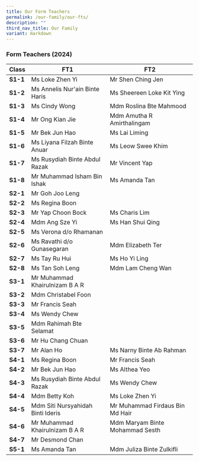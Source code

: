 ```yaml
---
title: Our Form Teachers
permalink: /our-family/our-fts/
description: ""
third_nav_title: Our Family
variant: markdown
---
```

### Form Teachers (2024)

|Class | FT1 | FT2|
| -------- | -------- |-------- |
|**S1-1**|Ms Loke Zhen Yi|Mr Shen Ching Jen|
|**S1-2**| Ms Annelis Nur'ain Binte Haris|Ms Sheereen Loke Kit Ying|
|**S1-3**| Ms Cindy Wong | Mdm Roslina Bte Mahmood|
|**S1-4**|Mr Ong Kian Jie |Mdm Amutha R Amirthalingam|
|**S1-5**|Mr Bek Jun Hao|Ms Lai Liming|
|**S1-6**|Ms Liyana Filzah Binte Anuar |Ms Leow Swee Khim|
|**S1-7**|Ms Rusydiah Binte Abdul Razak |Mr Vincent Yap|
|**S1-8**|Mr Muhammad Isham Bin Ishak|Ms Amanda Tan|
|**S2-1**|Mr Goh Joo Leng| |
|**S2-2**| Ms Regina Boon | |
|**S2-3**| Mr Yap Choon Bock | Ms Charis Lim|
|**S2-4**|Mdm Ang Sze Yi|Ms Han Shui Qing|
|**S2-5**|Ms Verona d/o Rhamanan| |
|**S2-6**|Ms Ravathi d/o Gunasegaran| Mdm Elizabeth Ter |
|**S2-7**|Ms Tay Ru Hui|Ms Ho Yi Ling|
|**S2-8**|Ms Tan Soh Leng |Mdm Lam Cheng Wan|
|**S3-1**|Mr Muhammad Khairulnizam B A R| |
|**S3-2**|Mdm Christabel Foon| |
|**S3-3**|Mr Francis Seah| |
|**S3-4**|Ms Wendy Chew||
|**S3-5**|Mdm Rahimah Bte Selamat| |
|**S3-6**|Mr Hu Chang Chuan| |
|**S3-7**|Mr Alan Ho|Ms Narny Binte Ab Rahman|
|**S4-1**|Ms Regina Boon|Mr Francis Seah|
|**S4-2**|Mr Bek Jun Hao|Ms Althea Yeo|
|**S4-3**|Ms Rusydiah Binte Abdul Razak| Ms Wendy Chew |
|**S4-4**|Mdm Betty Koh|Ms Loke Zhen Yi|
|**S4-5**|Mdm Siti Nursyahidah Binti Ideris|Mr Muhammad Firdaus Bin Md Hair|
|**S4-6**|Mr Muhammad Khairulnizam B A R|Mdm Maryam Binte Mohammad Sesth|
|**S4-7**|Mr Desmond Chan| |
|**S5-1**|Ms Amanda Tan|Mdm Juliza Binte Zulkifli|